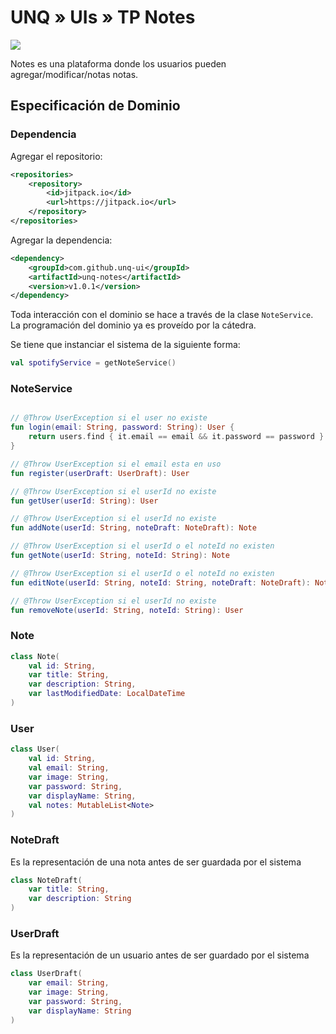 # UNQ » UIs » TP Notes

[![](https://jitpack.io/v/unq-ui/unq-notes.svg)](https://jitpack.io/#unq-ui/unq-notes)


Notes es una plataforma donde los usuarios pueden agregar/modificar/notas notas.

## Especificación de Dominio

### Dependencia

Agregar el repositorio:

```xml
<repositories>
    <repository>
        <id>jitpack.io</id>
        <url>https://jitpack.io</url>
    </repository>
</repositories>
```

Agregar la dependencia:

```xml
<dependency>
    <groupId>com.github.unq-ui</groupId>
    <artifactId>unq-notes</artifactId>
    <version>v1.0.1</version>
</dependency>
```

Toda interacción con el dominio se hace a través de la clase `NoteService`. La programación del dominio ya es proveído por la cátedra.

Se tiene que instanciar el sistema de la siguiente forma:

```kotlin
val spotifyService = getNoteService()
```

### NoteService

```kotlin

// @Throw UserException si el user no existe
fun login(email: String, password: String): User {
    return users.find { it.email == email && it.password == password } ?: throw UserException("Not found user")
}

// @Throw UserException si el email esta en uso
fun register(userDraft: UserDraft): User

// @Throw UserException si el userId no existe
fun getUser(userId: String): User

// @Throw UserException si el userId no existe
fun addNote(userId: String, noteDraft: NoteDraft): Note

// @Throw UserException si el userId o el noteId no existen
fun getNote(userId: String, noteId: String): Note

// @Throw UserException si el userId o el noteId no existen
fun editNote(userId: String, noteId: String, noteDraft: NoteDraft): Note

// @Throw UserException si el userId no existe
fun removeNote(userId: String, noteId: String): User

```

### Note

```kotlin
class Note(
    val id: String,
    var title: String,
    var description: String,
    var lastModifiedDate: LocalDateTime
)
```

### User

```kotlin
class User(
    val id: String,
    val email: String,
    var image: String,
    var password: String,
    var displayName: String,
    val notes: MutableList<Note>
)
```

### NoteDraft

Es la representación de una nota antes de ser guardada por el sistema

```kotlin
class NoteDraft(
    var title: String,
    var description: String
)
```

### UserDraft

Es la representación de un usuario antes de ser guardado por el sistema

```kotlin
class UserDraft(
    var email: String,
    var image: String,
    var password: String,
    var displayName: String
)
```
